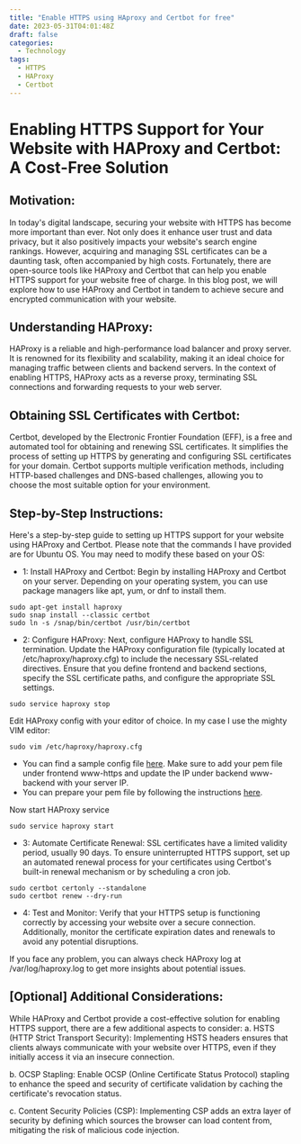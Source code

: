 ```yaml
---
title: "Enable HTTPS using HAproxy and Certbot for free"
date: 2023-05-31T04:01:48Z
draft: false
categories:
  - Technology
tags:
  - HTTPS
  - HAProxy
  - Certbot
---
```


# Enabling HTTPS Support for Your Website with HAProxy and Certbot: A Cost-Free Solution

## Motivation:
In today's digital landscape, securing your website with HTTPS has become more important than ever. Not only does it enhance user trust and data privacy, but it also positively impacts your website's search engine rankings. However, acquiring and managing SSL certificates can be a daunting task, often accompanied by high costs. Fortunately, there are open-source tools like HAProxy and Certbot that can help you enable HTTPS support for your website free of charge. In this blog post, we will explore how to use HAProxy and Certbot in tandem to achieve secure and encrypted communication with your website.

## Understanding HAProxy:
HAProxy is a reliable and high-performance load balancer and proxy server. It is renowned for its flexibility and scalability, making it an ideal choice for managing traffic between clients and backend servers. In the context of enabling HTTPS, HAProxy acts as a reverse proxy, terminating SSL connections and forwarding requests to your web server.

## Obtaining SSL Certificates with Certbot:
Certbot, developed by the Electronic Frontier Foundation (EFF), is a free and automated tool for obtaining and renewing SSL certificates. It simplifies the process of setting up HTTPS by generating and configuring SSL certificates for your domain. Certbot supports multiple verification methods, including HTTP-based challenges and DNS-based challenges, allowing you to choose the most suitable option for your environment.

## Step-by-Step Instructions:
Here's a step-by-step guide to setting up HTTPS support for your website using HAProxy and Certbot. Please note that the commands I have provided are for Ubuntu OS. You may need to modify these based on your OS:

- 1: Install HAProxy and Certbot:
Begin by installing HAProxy and Certbot on your server. Depending on your operating system, you can use package managers like apt, yum, or dnf to install them.

```
sudo apt-get install haproxy
sudo snap install --classic certbot
sudo ln -s /snap/bin/certbot /usr/bin/certbot
```

- 2: Configure HAProxy:
Next, configure HAProxy to handle SSL termination. Update the HAProxy configuration file (typically located at /etc/haproxy/haproxy.cfg) to include the necessary SSL-related directives. Ensure that you define frontend and backend sections, specify the SSL certificate paths, and configure the appropriate SSL settings.

```
sudo service haproxy stop
```

Edit HAProxy config with your editor of choice. In my case I use the mighty VIM editor:

```
sudo vim /etc/haproxy/haproxy.cfg
```

<script async src="https://pagead2.googlesyndication.com/pagead/js/adsbygoogle.js"></script>
<!-- cpa -->
<ins class="adsbygoogle"
     style="display:block"
     data-ad-client="ca-pub-2843564932689995"
     data-ad-slot="3526097725"
     data-ad-format="auto"
     data-full-width-responsive="true"></ins>
<script>
     (adsbygoogle = window.adsbygoogle || []).push({});
</script>

- You can find a sample config file [here](https://skarlso.github.io/2017/02/15/how-to-https-with-hugo-letsencrypt-haproxy/#haproxy-configuration).
Make sure to add your pem file under frontend www-https and update the IP under backend www-backend with your server IP.
- You can prepare your pem file by following the instructions [here](https://skarlso.github.io/2017/02/15/how-to-https-with-hugo-letsencrypt-haproxy/#haproxy-1).

Now start HAProxy service

```
sudo service haproxy start
```

- 3: Automate Certificate Renewal:
SSL certificates have a limited validity period, usually 90 days. To ensure uninterrupted HTTPS support, set up an automated renewal process for your certificates using Certbot's built-in renewal mechanism or by scheduling a cron job.


```
sudo certbot certonly --standalone
sudo certbot renew --dry-run
```


- 4: Test and Monitor:
Verify that your HTTPS setup is functioning correctly by accessing your website over a secure connection. Additionally, monitor the certificate expiration dates and renewals to avoid any potential disruptions.

If you face any problem, you can always check HAProxy log at /var/log/haproxy.log to get more insights about potential issues.

## [Optional] Additional Considerations:
While HAProxy and Certbot provide a cost-effective solution for enabling HTTPS support, there are a few additional aspects to consider:
a. HSTS (HTTP Strict Transport Security): Implementing HSTS headers ensures that clients always communicate with your website over HTTPS, even if they initially access it via an insecure connection.

b. OCSP Stapling: Enable OCSP (Online Certificate Status Protocol) stapling to enhance the speed and security of certificate validation by caching the certificate's revocation status.

c. Content Security Policies (CSP): Implementing CSP adds an extra layer of security by defining which sources the browser can load content from, mitigating the risk of malicious code injection.
